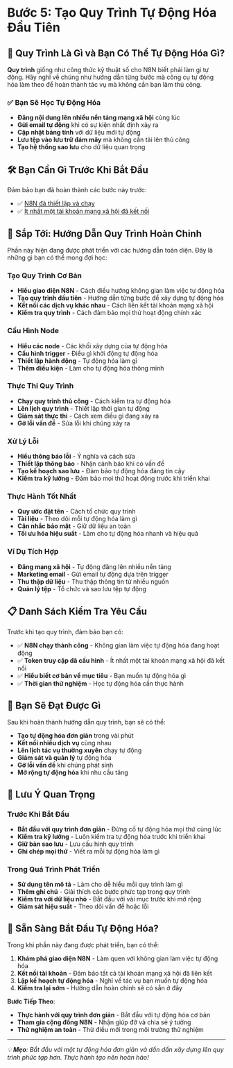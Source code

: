 # Bước 5: Tạo Quy Trình Tự Động Hóa Đầu Tiên

## 🎯 Quy Trình Là Gì và Bạn Có Thể Tự Động Hóa Gì?

**Quy trình** giống như công thức kỹ thuật số cho N8N biết phải làm gì tự động. Hãy nghĩ về chúng như hướng dẫn từng bước mà công cụ tự động hóa làm theo để hoàn thành tác vụ mà không cần bạn làm thủ công.

### ✅ Bạn Sẽ Học Tự Động Hóa

- **Đăng nội dung lên nhiều nền tảng mạng xã hội** cùng lúc
- **Gửi email tự động** khi có sự kiện nhất định xảy ra
- **Cập nhật bảng tính** với dữ liệu mới tự động
- **Lưu tệp vào lưu trữ đám mây** mà không cần tải lên thủ công
- **Tạo hệ thống sao lưu** cho dữ liệu quan trọng

## 🛠️ Bạn Cần Gì Trước Khi Bắt Đầu

Đảm bảo bạn đã hoàn thành các bước này trước:

- ✅ [N8N đã thiết lập và chạy](../03-n8n-setup/01-clone-setup-n8n.vi.md)
- ✅ [Ít nhất một tài khoản mạng xã hội đã kết nối](../04-authentication/get-access-token.vi.md)

## 🚀 Sắp Tới: Hướng Dẫn Quy Trình Hoàn Chỉnh

Phần này hiện đang được phát triển với các hướng dẫn toàn diện. Đây là những gì bạn có thể mong đợi học:

### Tạo Quy Trình Cơ Bản

- **Hiểu giao diện N8N** - Cách điều hướng không gian làm việc tự động hóa
- **Tạo quy trình đầu tiên** - Hướng dẫn từng bước để xây dựng tự động hóa
- **Kết nối các dịch vụ khác nhau** - Cách liên kết tài khoản mạng xã hội
- **Kiểm tra quy trình** - Cách đảm bảo mọi thứ hoạt động chính xác

### Cấu Hình Node

- **Hiểu các node** - Các khối xây dựng của tự động hóa
- **Cấu hình trigger** - Điều gì khởi động tự động hóa
- **Thiết lập hành động** - Tự động hóa làm gì
- **Thêm điều kiện** - Làm cho tự động hóa thông minh

### Thực Thi Quy Trình

- **Chạy quy trình thủ công** - Cách kiểm tra tự động hóa
- **Lên lịch quy trình** - Thiết lập thời gian tự động
- **Giám sát thực thi** - Cách xem điều gì đang xảy ra
- **Gỡ lỗi vấn đề** - Sửa lỗi khi chúng xảy ra

### Xử Lý Lỗi

- **Hiểu thông báo lỗi** - Ý nghĩa và cách sửa
- **Thiết lập thông báo** - Nhận cảnh báo khi có vấn đề
- **Tạo kế hoạch sao lưu** - Đảm bảo tự động hóa đáng tin cậy
- **Kiểm tra kỹ lưỡng** - Đảm bảo mọi thứ hoạt động trước khi triển khai

### Thực Hành Tốt Nhất

- **Quy ước đặt tên** - Cách tổ chức quy trình
- **Tài liệu** - Theo dõi mỗi tự động hóa làm gì
- **Cân nhắc bảo mật** - Giữ dữ liệu an toàn
- **Tối ưu hóa hiệu suất** - Làm cho tự động hóa nhanh và hiệu quả

### Ví Dụ Tích Hợp

- **Đăng mạng xã hội** - Tự động đăng lên nhiều nền tảng
- **Marketing email** - Gửi email tự động dựa trên trigger
- **Thu thập dữ liệu** - Thu thập thông tin từ nhiều nguồn
- **Quản lý tệp** - Tổ chức và sao lưu tệp tự động

## 📋 Danh Sách Kiểm Tra Yêu Cầu

Trước khi tạo quy trình, đảm bảo bạn có:

- ✅ **N8N chạy thành công** - Không gian làm việc tự động hóa đang hoạt động
- ✅ **Token truy cập đã cấu hình** - Ít nhất một tài khoản mạng xã hội đã kết nối
- ✅ **Hiểu biết cơ bản về mục tiêu** - Bạn muốn tự động hóa gì
- ✅ **Thời gian thử nghiệm** - Học tự động hóa cần thực hành

## 🎯 Bạn Sẽ Đạt Được Gì

Sau khi hoàn thành hướng dẫn quy trình, bạn sẽ có thể:

- **Tạo tự động hóa đơn giản** trong vài phút
- **Kết nối nhiều dịch vụ** cùng nhau
- **Lên lịch tác vụ thường xuyên** chạy tự động
- **Giám sát và quản lý** tự động hóa
- **Gỡ lỗi vấn đề** khi chúng phát sinh
- **Mở rộng tự động hóa** khi nhu cầu tăng

## 🚨 Lưu Ý Quan Trọng

### Trước Khi Bắt Đầu

- **Bắt đầu với quy trình đơn giản** - Đừng cố tự động hóa mọi thứ cùng lúc
- **Kiểm tra kỹ lưỡng** - Luôn kiểm tra tự động hóa trước khi triển khai
- **Giữ bản sao lưu** - Lưu cấu hình quy trình
- **Ghi chép mọi thứ** - Viết ra mỗi tự động hóa làm gì

### Trong Quá Trình Phát Triển

- **Sử dụng tên mô tả** - Làm cho dễ hiểu mỗi quy trình làm gì
- **Thêm ghi chú** - Giải thích các bước phức tạp trong quy trình
- **Kiểm tra với dữ liệu nhỏ** - Bắt đầu với vài mục trước khi mở rộng
- **Giám sát hiệu suất** - Theo dõi vấn đề hoặc lỗi

## 🎉 Sẵn Sàng Bắt Đầu Tự Động Hóa?

Trong khi phần này đang được phát triển, bạn có thể:

1. **Khám phá giao diện N8N** - Làm quen với không gian làm việc tự động hóa
2. **Kết nối tài khoản** - Đảm bảo tất cả tài khoản mạng xã hội đã liên kết
3. **Lập kế hoạch tự động hóa** - Nghĩ về tác vụ bạn muốn tự động hóa
4. **Kiểm tra lại sớm** - Hướng dẫn hoàn chỉnh sẽ có sẵn ở đây

**Bước Tiếp Theo**:

- **Thực hành với quy trình đơn giản** - Bắt đầu với tự động hóa cơ bản
- **Tham gia cộng đồng N8N** - Nhận giúp đỡ và chia sẻ ý tưởng
- **Thử nghiệm an toàn** - Thử điều mới trong môi trường thử nghiệm

---

_💡 **Mẹo**: Bắt đầu với một tự động hóa đơn giản và dần dần xây dựng lên quy trình phức tạp hơn. Thực hành tạo nên hoàn hảo!_
